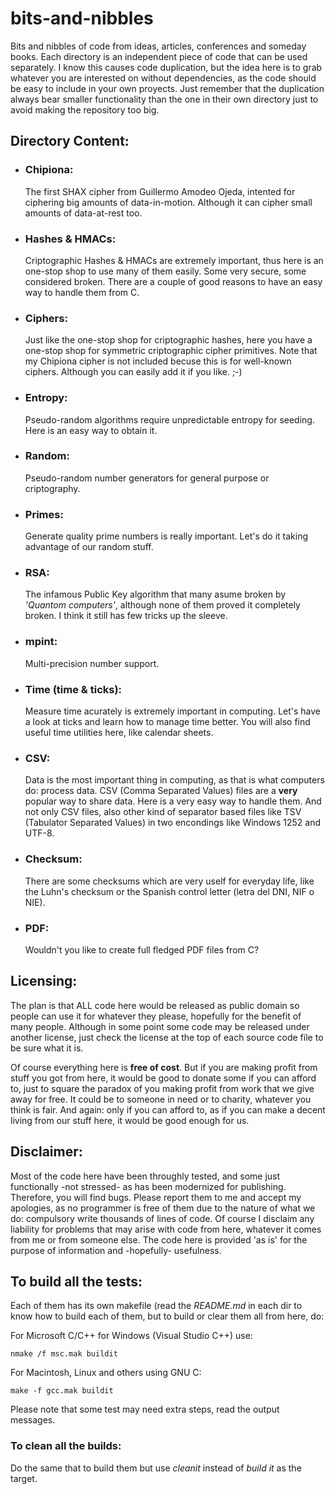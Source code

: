 # bits-and-nibbles
Bits and nibbles of code from ideas, articles, conferences and someday books.
Each directory is an independent piece of code that can be used separately.
I know this causes code duplication, but the idea here is to grab whatever you are interested on without dependencies, as the code should be easy to include in your own proyects. Just remember that the duplication always bear smaller functionality than the one in their own directory just to avoid making the repository too big.

## Directory Content:
- ### Chipiona:
  The first SHAX cipher from Guillermo Amodeo Ojeda, intented for ciphering big amounts of data-in-motion. Although it can cipher small amounts of data-at-rest too.
- ### Hashes & HMACs:
  Criptographic Hashes & HMACs are extremely important, thus here is an one-stop shop to use many of them easily. Some very secure, some considered broken. There are a couple of good reasons to have an easy way to handle them from C.
- ### Ciphers:
  Just like the one-stop shop for criptographic hashes, here you have a one-stop shop for symmetric criptographic cipher primitives. Note that my Chipiona cipher is not included becuse this is for well-known ciphers. Although you can easily add it if you like. ;-)  
- ### Entropy:
  Pseudo-random algorithms require unpredictable entropy for seeding. Here is an easy way to obtain it.
- ### Random:
  Pseudo-random number generators for general purpose or criptography.
- ### Primes:
  Generate quality prime numbers is really important. Let's do it taking advantage of our random stuff.
- ### RSA:
  The infamous Public Key algorithm that many asume broken by *'Quantom computers'*, although none of them proved it completely broken. I think it still has few tricks up the sleeve.
- ### mpint:
  Multi-precision number support.
- ### Time (time & ticks):
  Measure time acurately is extremely important in computing. Let's have a look at ticks and learn how to manage time better. You will also find useful time utilities here, like calendar sheets.
- ### CSV:
  Data is the most important thing in computing, as that is what computers do: process data. CSV (Comma Separated Values) files are a **very** popular way to share data. Here is a very easy way to handle them. And not only CSV files, also other kind of separator based files like TSV (Tabulator Separated Values) in two encondings like Windows 1252 and UTF-8.  
- ### Checksum: 
  There are some checksums which are very uself for everyday life, like the Luhn's checksum or the Spanish control letter (letra del DNI, NIF o NIE).
- ### PDF:
  Wouldn't you like to create full fledged PDF files from C?

## Licensing:
The plan is that ALL code here would be released as public domain so people can use it for whatever they please, hopefully for the benefit of many people. Although in some point some code may be released under another license, just check the license at the top of each source code file to be sure what it is. 

Of course everything here is **free of cost**. But if you are making profit from stuff you got from here, it would be good to donate some if you can afford to, just to square the paradox of you making profit from work that we give away for free. It could be to someone in need or to charity, whatever you think is fair. And again: only if you can afford to, as if you can make a decent living from our stuff here, it would be good enough for us.

## Disclaimer:
Most of the code here have been throughly tested, and some just functionally -not stressed- as has been modernized for publishing. Therefore, you will find bugs. Please report them to me and accept my apologies, as no programmer is free of them due to the nature of what we do: compulsory write thousands of lines of code. Of course I disclaim any liability for problems that may arise with code from here, whatever it comes from me or from someone else. The code here is provided 'as is' for the purpose of information and -hopefully- usefulness.

## To build all the tests:

Each of them has its own makefile (read the *README.md* in each dir to know how to build each of them, but to build or clear them all from here, do:

For Microsoft C/C++ for Windows (Visual Studio C++) use:  

```
nmake /f msc.mak buildit
```

For Macintosh, Linux and others using GNU C:

```
make -f gcc.mak buildit
```

Please note that some test may need extra steps, read the output messages.

### To clean all the builds:

Do the same that to build them but use *cleanit* instead of *build it* as the target.
